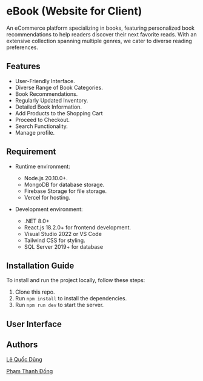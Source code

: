 # eBook (Website for Client)
An eCommerce platform specializing in books, featuring personalized book recommendations to help readers discover their next favorite reads. With an extensive collection spanning multiple genres, we cater to diverse reading preferences.

## Features

- User-Friendly Interface.
- Diverse Range of Book Categories.
- Book Recommendations.
- Regularly Updated Inventory.
- Detailed Book Information.
- Add Products to the Shopping Cart
- Proceed to Checkout.
- Search Functionality.
- Manage profile.

## Requirement
- Runtime environment:
    - Node.js 20.10.0+.
    - MongoDB for database storage.
    - Firebase Storage for file storage.
    - Vercel for hosting.

- Development environment:
    - .NET 8.0+
    - React.js 18.2.0+ for frontend development.
    - Visual Studio 2022 or VS Code
    - Tailwind CSS for styling.
    - SQL Server 2019+ for database
      
## Installation Guide

To install and run the project locally, follow these steps:

1. Clone this repo.
2. Run `npm install` to install the dependencies.
3. Run `npm run dev` to start the server.


## User Interface



## Authors

[Lê Quốc Dũng](https://github.com/DungLe2983)

[Phạm Thanh Đồng ](https://github.com/ThanhDong00)


